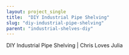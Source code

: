 ```yaml
---
layout: project_single
title:  "DIY Industrial Pipe Shelving"
slug: "diy-industrial-pipe-shelving"
parent: "industrial-shelves-diy"
---
```

DIY Industrial Pipe Shelving | Chris Loves Julia